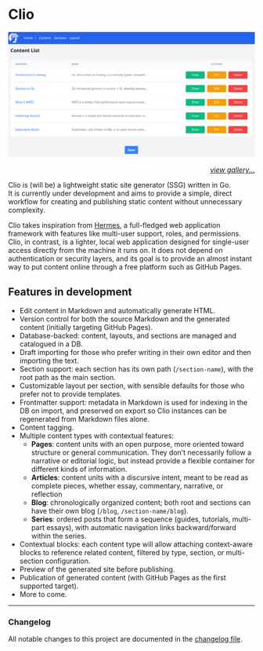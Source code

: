 # Clio

![Content List](docs/img/list-content.png)
<p align="right"><i><a href="docs/gallery/content.md">view gallery...</a></i></p>

Clio is (will be) a lightweight static site generator (SSG) written in Go.  
It is currently under development and aims to provide a simple, direct workflow for creating and publishing static content without unnecessary complexity.

Clio takes inspiration from [Hermes](https://github.com/adrianpk/hermes), a full-fledged web application framework with features like multi-user support, roles, and permissions. Clio, in contrast, is a lighter, local web application designed for single-user access directly from the machine it runs on. It does not depend on authentication or security layers, and its goal is to provide an almost instant way to put content online through a free platform such as GitHub Pages.

## Features in development

- Edit content in Markdown and automatically generate HTML.  
- Version control for both the source Markdown and the generated content (initially targeting GitHub Pages).  
- Database-backed: content, layouts, and sections are managed and catalogued in a DB.  
- Draft importing for those who prefer writing in their own editor and then importing the text.  
- Section support: each section has its own path (`/section-name`), with the root path as the main section.  
- Customizable layout per section, with sensible defaults for those who prefer not to provide templates.  
- Frontmatter support: metadata in Markdown is used for indexing in the DB on import, and preserved on export so Clio instances can be regenerated from Markdown files alone.  
- Content tagging. 
- Multiple content types with contextual features:  
  - **Pages**: content units with an open purpose, more oriented toward structure or general communication. They don’t necessarily follow a narrative or editorial logic, but instead provide a flexible container for different kinds of information.  
  - **Articles**: content units with a discursive intent, meant to be read as complete pieces, whether essay, commentary, narrative, or reflection  
  - **Blog**: chronologically organized content; both root and sections can have their own blog (`/blog`, `/section-name/blog`).  
  - **Series**: ordered posts that form a sequence (guides, tutorials, multi-part essays), with automatic navigation links backward/forward within the series.  
- Contextual blocks: each content type will allow attaching context-aware blocks to reference related content, filtered by type, section, or multi-section configuration.  
- Preview of the generated site before publishing.  
- Publication of generated content (with GitHub Pages as the first supported target).  
- More to come.

---

### Changelog

All notable changes to this project are documented in the [changelog file](docs/changelog.md).